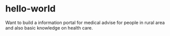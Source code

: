 # hello-world
Want to build a information portal for medical advise for people in rural area and also basic knowledge on health care.
